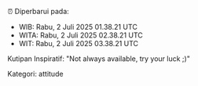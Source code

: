 ⏰ Diperbarui pada:
- WIB: Rabu, 2 Juli 2025 01.38.21 UTC
- WITA: Rabu, 2 Juli 2025 02.38.21 UTC
- WIT: Rabu, 2 Juli 2025 03.38.21 UTC

Kutipan Inspiratif:
"Not always available, try your luck ;)"


Kategori: attitude

